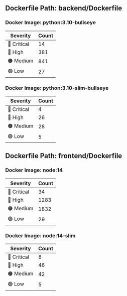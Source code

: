 ## Dockerfile Path: backend/Dockerfile

### Docker Image: python:3.10-bullseye
| Severity | Count |
|----------|-------|
| 🛑 Critical | 14 |
| 🔴 High | 381 |
| 🟠 Medium | 841 |
| 🟢 Low | 27 |

### Docker Image: python:3.10-slim-bullseye
| Severity | Count |
|----------|-------|
| 🛑 Critical | 4 |
| 🔴 High | 26 |
| 🟠 Medium | 28 |
| 🟢 Low | 5 |


## Dockerfile Path: frontend/Dockerfile

### Docker Image: node:14
| Severity | Count |
|----------|-------|
| 🛑 Critical | 34 |
| 🔴 High | 1283 |
| 🟠 Medium | 1832 |
| 🟢 Low | 29 |

### Docker Image: node:14-slim
| Severity | Count |
|----------|-------|
| 🛑 Critical | 8 |
| 🔴 High | 46 |
| 🟠 Medium | 42 |
| 🟢 Low | 5 |